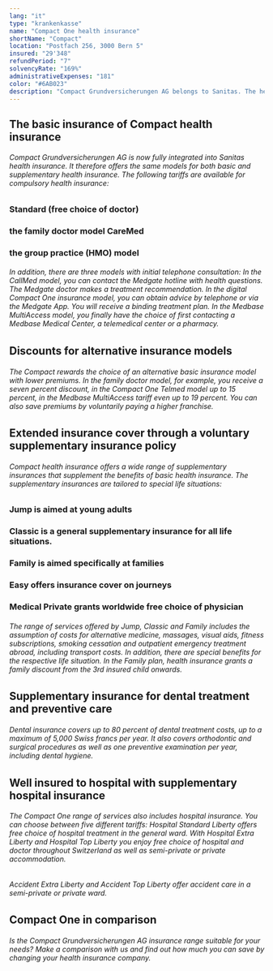 ```yaml
---
lang: "it"
type: "krankenkasse"
name: "Compact One health insurance"
shortName: "Compact"
location: "Postfach 256, 3000 Bern 5"
insured: "29'348"
refundPeriod: "7"
solvencyRate: "169%"
administrativeExpenses: "181"
color: "#6AB023"
description: "Compact Grundversicherungen AG belongs to Sanitas. The head office of the insurance company is in Zurich, according to the Federal Office of Public Health about 43,000 people have taken out insurance with the health insurance company. In addition to compulsory basic insurance models, the Compact also offers various supplementary insurances."
---
```


## The basic insurance of Compact health insurance

###### Compact Grundversicherungen AG is now fully integrated into Sanitas health insurance. It therefore offers the same models for both basic and supplementary health insurance. The following tariffs are available for compulsory health insurance:

### Standard (free choice of doctor)

### the family doctor model CareMed

### the group practice (HMO) model

###### In addition, there are three models with initial telephone consultation: In the CallMed model, you can contact the Medgate hotline with health questions. The Medgate doctor makes a treatment recommendation. In the digital Compact One insurance model, you can obtain advice by telephone or via the Medgate App. You will receive a binding treatment plan. In the Medbase MultiAccess model, you finally have the choice of first contacting a Medbase Medical Center, a telemedical center or a pharmacy.

## Discounts for alternative insurance models

###### The Compact rewards the choice of an alternative basic insurance model with lower premiums. In the family doctor model, for example, you receive a seven percent discount, in the Compact One Telmed model up to 15 percent, in the Medbase MultiAccess tariff even up to 19 percent. You can also save premiums by voluntarily paying a higher franchise.

## Extended insurance cover through a voluntary supplementary insurance policy

###### Compact health insurance offers a wide range of supplementary insurances that supplement the benefits of basic health insurance. The supplementary insurances are tailored to special life situations:

### Jump is aimed at young adults

### Classic is a general supplementary insurance for all life situations.

### Family is aimed specifically at families

### Easy offers insurance cover on journeys

### Medical Private grants worldwide free choice of physician

###### The range of services offered by Jump, Classic and Family includes the assumption of costs for alternative medicine, massages, visual aids, fitness subscriptions, smoking cessation and outpatient emergency treatment abroad, including transport costs. In addition, there are special benefits for the respective life situation. In the Family plan, health insurance grants a family discount from the 3rd insured child onwards.

## Supplementary insurance for dental treatment and preventive care

###### Dental insurance covers up to 80 percent of dental treatment costs, up to a maximum of 5,000 Swiss francs per year. It also covers orthodontic and surgical procedures as well as one preventive examination per year, including dental hygiene.

## Well insured to hospital with supplementary hospital insurance

###### The Compact One range of services also includes hospital insurance. You can choose between five different tariffs: Hospital Standard Liberty offers free choice of hospital treatment in the general ward. With Hospital Extra Liberty and Hospital Top Liberty you enjoy free choice of hospital and doctor throughout Switzerland as well as semi-private or private accommodation.

###### Accident Extra Liberty and Accident Top Liberty offer accident care in a semi-private or private ward.

## Compact One in comparison

###### Is the Compact Grundversicherungen AG insurance range suitable for your needs? Make a comparison with us and find out how much you can save by changing your health insurance company.
